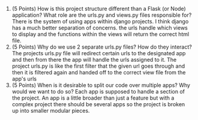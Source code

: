 1. (5 Points) How is this project structure different than a Flask (or Node) application? What role are the urls.py and views.py files responsible for?
There is the system of using apps within django projects. I think django has a much better separation of concerns. the urls handle which views to display and the functions within the views will return the correct html file. 
2. (5 Points) Why do we use 2 separate urls.py files? How do they interact?
The projects urls.py file will redirect certain urls to the designated app and then from there the app will handle the urls assigned to it. The project urls.py is like the first filter that the given url goes through and then it is filtered again and handed off to the correct view file from the app's urls
3. (5 Points) When is it desirable to split our code over multiple apps? Why would we want to do so?
Each app is supposed to handle a section of the project. An app is a little broader than just a feature but with a complex project there should be several apps so the project is broken up into smaller modular pieces.